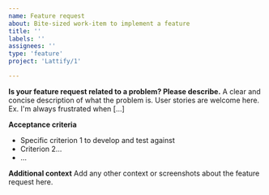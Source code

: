 ```yaml
---
name: Feature request
about: Bite-sized work-item to implement a feature
title: ''
labels: ''
assignees: ''
type: 'feature'
project: 'Lattify/1'

---
```


**Is your feature request related to a problem? Please describe.**
A clear and concise description of what the problem is.
User stories are welcome here.
Ex. I'm always frustrated when [...]

**Acceptance criteria**

- Specific criterion 1 to develop and test against
- Criterion 2…
- …

**Additional context**
Add any other context or screenshots about the feature request here.
